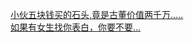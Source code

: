   
[小伙五块钱买的石头,竟是古董价值两千万.....](http://www.dianyue.me/archives/344/yzzr2ln48ulwhqm0/)  
[如果有女生找你表白，你要不要...](http://www.dianyue.me/archives/846/316pt6wsprzb2kpb/)